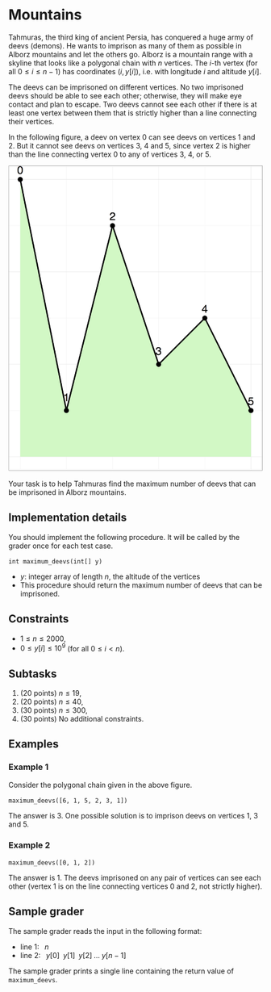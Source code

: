 # Mountains

Tahmuras, the third king of ancient Persia, has conquered a huge army of deevs (demons).
He wants to imprison as many of them as possible in Alborz mountains and let the others go.
Alborz is a mountain range with a skyline that looks like a polygonal chain with $n$ vertices.
The $i$-th vertex (for all $0 \le i \le n - 1$) has coordinates $(i, y[i])$, i.e. with longitude $i$ and altitude $y[i]$.

The deevs can be imprisoned on different vertices.
No two imprisoned deevs should be able to see each other; otherwise, they will make eye contact and plan to escape.
Two deevs cannot see each other if there is at least one vertex between them that is strictly higher than a line connecting their vertices.

In the following figure, a deev on vertex $0$ can see deevs on vertices $1$ and $2$.
But it cannot see deevs on vertices $3$, $4$ and $5$, since vertex $2$ is higher than the line connecting vertex $0$ to any of vertices $3$, $4$, or $5$.

![Mountains](Mountains.png "300")

Your task is to help Tahmuras find the maximum number of deevs that can be imprisoned in Alborz mountains.

## Implementation details

You should implement the following procedure. It will be called by the grader once for each test case.

```
int maximum_deevs(int[] y)
```

* $y$: integer array of length $n$, the altitude of the vertices
* This procedure should return the maximum number of deevs that can be imprisoned.

## Constraints

* $1 \leq n \leq  2000$,
* $0 \leq y[i] \leq 10^9$ (for all $0 \leq i < n$).

## Subtasks

1. (20 points) $n \leq 19$,
1. (20 points) $n \leq 40$,
1. (30 points) $n \leq 300$,
1. (30 points) No additional constraints.

## Examples

### Example 1

Consider the polygonal chain given in the above figure.

```
maximum_deevs([6, 1, 5, 2, 3, 1])
```

The answer is $3$. One possible solution is to imprison deevs on vertices $1$, $3$ and $5$.

### Example 2

```
maximum_deevs([0, 1, 2])
```

The answer is $1$. The deevs imprisoned on any pair of vertices can see each other (vertex $1$ is on the line connecting vertices $0$ and $2$, not strictly higher).

## Sample grader

The sample grader reads the input in the following format:
* line $1$:  $\;\;n$
* line $2$:  $\;\;y[0] \;\; y[1] \;\; y[2] \;\ldots\;  y[n-1]$

The sample grader prints a single line containing the return value of `maximum_deevs`.
